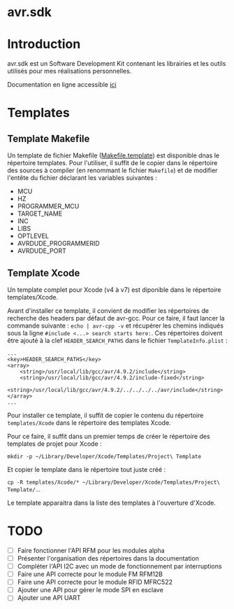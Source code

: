 # avr.sdk

# Introduction

avr.sdk est un Software Development Kit contenant les librairies et les outils
utilisés pour mes réalisations personnelles.

Documentation en ligne accessible [ici](http://zcool85.github.io/avr.sdk/index.html)

# Templates
## Template Makefile

Un template de fichier Makefile ([Makefile.template](templates/Makefile.template)) est disponible dnas le répertoire templates. Pour l'utiliser, il suffit de le copier dans le répertoire des sources à compiler (en renommant le fichier `Makefile`) et de modifier l'entête du fichier déclarant les variables suivantes :
- MCU
- HZ
- PROGRAMMER_MCU
- TARGET_NAME
- INC
- LIBS
- OPTLEVEL
- AVRDUDE_PROGRAMMERID
- AVRDUDE_PORT

## Template Xcode

Un template complet pour Xcode (v4 à v7) est diponible dans le répertoire templates/Xcode.

Avant d'installer ce template, il convient de modifier les répertoires de recherche des headers par défaut de avr-gcc. Pour ce faire, il faut lancer la commande suivante : `echo | avr-cpp -v` et récupérer les chemins indiqués sous la ligne `#include <...> search starts here:`. Ces répertoires doivent être ajouté à la clef `HEADER_SEARCH_PATHS` dans le fichier `TemplateInfo.plist` :

````
...
<key>HEADER_SEARCH_PATHS</key>
<array>
    <string>/usr/local/lib/gcc/avr/4.9.2/include</string>
    <string>/usr/local/lib/gcc/avr/4.9.2/include-fixed</string>
    <string>/usr/local/lib/gcc/avr/4.9.2/../../../../avr/include</string>
</array>
...
````

Pour installer ce template, il suffit de copier le contenu du répertoire `templates/Xcode` dans le répertoire des templates Xcode.

Pour ce faire, il suffit dans un premier temps de créer le répertoire des templates de projet pour Xcode :

`mkdir -p ~/Library/Developer/Xcode/Templates/Project\ Template`

Et copier le template dans le répertoire tout juste créé :

`cp -R templates/Xcode/* ~/Library/Developer/Xcode/Templates/Project\ Template/.`.

Le template apparaitra dans la liste des templates à l'ouverture d'Xcode.

# TODO

- [ ] Faire fonctionner l'API RFM pour les modules alpha
- [ ] Présenter l'organisation des répertoires dans la documentation
- [ ] Compléter l'API I2C avec un mode de fonctionnement par interruptions
- [ ] Faire une API correcte pour le module FM RFM12B
- [ ] Faire une API correcte pour le module RFID MFRC522
- [ ] Ajouter une API pour gérer le mode SPI en esclave
- [ ] Ajouter une API UART
